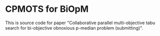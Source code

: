 # CPMOTS for BiOpM

This is source code for paper "Collaborative parallel multi-objective tabu search for bi-objective obnoxious p​-median problem (submitting)".

